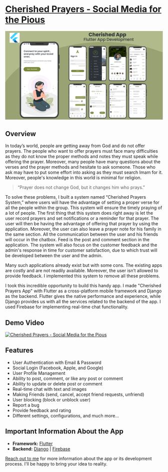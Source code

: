 # [Cherished Prayers - Social Media for the Pious](https://portfolio.kaykobadreza.com/portfolio/cherished-prayers/)      

![Cherished Prayers - Social Media for the Pious](assets/banner.png)      

## Overview
In today’s world, people are getting away from God and do not offer prayers. The people who want to offer prayers must face many difficulties as they do not know the proper methods and notes they must speak while offering the prayer. Moreover, many people have many questions about the verses and the prayer methods and hesitate to ask someone. Those who ask may have to put some effort into asking as they must search Imam for it. Moreover, people's knowledge in this world is minimal for religion.

> “Prayer does not change God, but it changes him who prays.”

To solve these problems, I built a system named “Cherished Prayers System,” where users will have the advantage of setting a proper verse for all the people within the group. This system will ensure the timely praying of a lot of people. The first thing that this system does right away is let the user record prayers and set notifications or a reminder for that prayer. The user will then be having the advantage of offering that prayer by using the application. Moreover, the user can also leave a prayer note for his family in the same section. All the communication between the user and his friends will occur in the chatbox. Feed is the post and comment section in the application. The system will also focus on the customer feedback and the admin's response in time for customer satisfaction, due to which trust will be developed between the user and the admin.

Many such applications already exist but with some cons. The existing apps are costly and are not readily available. Moreover, the user isn’t allowed to provide feedback. I implemented this system to remove all these problems.

I took this incredible opportunity to build this handy app. I made "Cherished Prayers App" with Flutter as a cross-platform mobile framework and Django as the backend. Flutter gives the native performance and experience, while Django provides us with all the services related to the backend of the app. I used Firebase for implementing real-time chat functionality.

## Demo Video
[![Cherished Prayers - Social Media for the Pious](https://img.youtube.com/vi/Zzmjo8LxoKw/0.jpg)](https://www.youtube.com/watch?v=Zzmjo8LxoKw)      

## Features
- User Authentication with Email & Password
- Social Login (Facebook, Apple, and Google)
- User Profile Management
- Ability to post, comment, or like any post or comment
- Ability to update or delete post or comment
- Real-time chat with text and images
- Making Friends (send, cancel, accept friend requests, unfriend)
- User blocking (block or unblock user)
- Report a bug
- Provide feedback and rating
- Different settings, configurations, and much more...

## Important Information About the App
- **Framework:** [Flutter](https://flutter.dev/)
- **Backend:** [Django](https://www.djangoproject.com/) | [Firebase](https://firebase.google.com/)

[Reach out to me](https://kaykobadreza.com/) for more information about the app or its development process. I'll be happy to bring your idea to reality.
